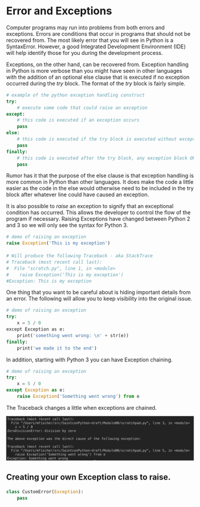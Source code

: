 # Error and Exceptions
Computer programs may run into problems from both errors and exceptions.  Errors are conditions that occur in programs that should not be recovered from.  The most likely error that you will see in Python is a SyntaxError.  However, a good Integrated Development Environment (IDE) will help identify those for you during the development process.   
 
Exceptions, on the other hand, can be recovered from.  Exception handling in Python is more verbose than you might have seen in other languages with the addition of an optional else clause that is executed if no exception occurred during the *try* block.  The format of the *try* block is fairly simple.

```python 
# example of the python exception handling construct
try:
    # execute some code that could raise an exception
except:
    # this code is executed if an exception occurs
    pass
else:
    # this code is executed if the try block is executed without exception
    pass
finally:
    # this code is executed after the try block, any exception block OR the else block
    pass
```

Rumor has it that the purpose of the else clause is that exception handling is more common in Python than other languages.  It does make the code a little easier as the code in the else would otherwise need to be included in the try block after whatever line could have caused an exception.

It is also possible to *raise* an exception to signify that an exceptional condition has occurred. This allows the developer to control the flow of the program if necessary. Raising Exceptions have changed between Python 2 and 3 so we will only see the syntax for Python 3.  

```python
# demo of raising an exception
raise Exception('This is my exception')

# Will produce the following Traceback - aka StackTrace
# Traceback (most recent call last):
#  File "scratch.py", line 1, in <module>
#    raise Exception('This is my exception')
#Exception: This is my exception
```

One thing that you want to be careful about is hiding important details from an error.  The following will allow you to keep visibility into the original issue.

```python
# demo of raising an exception
try:
    x = 5 / 0
except Exception as e:
    print('something went wrong: \n' + str(e))
finally:
    print('we made it to the end')
```

In addition, starting with Python 3 you can have Exception chaining.

```python
# demo of raising an exception
try:
    x = 5 / 0
except Exception as e:
    raise Exception('Something went wrong') from e
```

The Traceback changes a little when exceptions are chained.

![Exception Chaining](exception_chaining.png)

## Creating your own Exception class to raise.

```python
class CustomError(Exception):
    pass
```
